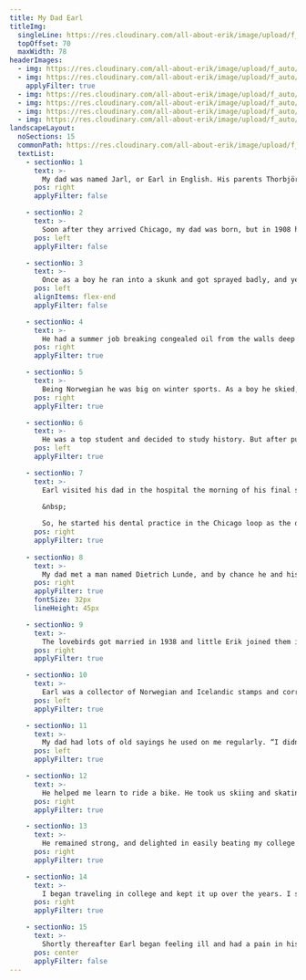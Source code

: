 ```yaml
---
title: My Dad Earl
titleImg:
  singleLine: https://res.cloudinary.com/all-about-erik/image/upload/f_auto/v1597700756/Archives/14.%20My%20Dad%20Earl/my_dad_earl.png
  topOffset: 70
  maxWidth: 78
headerImages:
  - img: https://res.cloudinary.com/all-about-erik/image/upload/f_auto/v1597700754/Archives/14.%20My%20Dad%20Earl/header-images/my-dad-earl_header-img1.jpg
  - img: https://res.cloudinary.com/all-about-erik/image/upload/f_auto/v1597700754/Archives/14.%20My%20Dad%20Earl/header-images/my-dad-earl_header-img2.jpg
    applyFilter: true
  - img: https://res.cloudinary.com/all-about-erik/image/upload/f_auto/v1597700754/Archives/14.%20My%20Dad%20Earl/header-images/my-dad-earl_header-img3.jpg
  - img: https://res.cloudinary.com/all-about-erik/image/upload/f_auto/v1597700754/Archives/14.%20My%20Dad%20Earl/header-images/my-dad-earl_header-img4.jpg
  - img: https://res.cloudinary.com/all-about-erik/image/upload/f_auto/v1597700754/Archives/14.%20My%20Dad%20Earl/header-images/my-dad-earl_header-img5.jpg
  - img: https://res.cloudinary.com/all-about-erik/image/upload/f_auto/v1597700754/Archives/14.%20My%20Dad%20Earl/header-images/my-dad-earl_header-img6.jpg
landscapeLayout:
  noSections: 15
  commonPath: https://res.cloudinary.com/all-about-erik/image/upload/f_auto/v1597958457/Archives/14.%20My%20Dad%20Earl/section-images/landscape/my-dad-earl_landscape-section_
  textList:
    - sectionNo: 1
      text: >-
        My dad was named Jarl, or Earl in English. His parents Thorbjörn and Anna immigrated to Chicago from Norway in 1903. There, Thorbjörn got a job as a bicycle repairman, a job far below his skill level. He’d been the superintendent and manager of machine fabrication factory back in Norway.
      pos: right
      applyFilter: false

    - sectionNo: 2
      text: >-
        Soon after they arrived Chicago, my dad was born, but in 1908 his parents made the decision to return to the old country with their young boy, who was then three. He told me some stories from his boyhood there. He and his dad would pedal their bikes into the woods in the spring and return with gallons of blueberries. It snowed a lot, and many mornings when they opened the front door, they were confronted with deep snow that had fallen overnight. He had to shovel his way out and take snowshoes or skis to get to school. It was a long way away.
      pos: left
      applyFilter: false

    - sectionNo: 3
      text: >-        
        Once as a boy he ran into a skunk and got sprayed badly, and yelling for his mom, he ran for home. She heard him coming and from across the yard she told him to stop right there by the gate, dig a hole, take off his clothes, and bury them there. Anna went to get some warm water and brought soap and a big galvanized tub to wash him down.
      pos: left
      alignItems: flex-end
      applyFilter: false

    - sectionNo: 4
      text: >-
        He had a summer job breaking congealed oil from the walls deep in the bowels of the whale oil tankers. Once, overcome by fumes, he passed out, and had to be quickly hoisted to safety above deck. Many of our relatives on my dad’s side were in the whaling business. Returning from Antarctica every season, the fleet stopped to refuel in Brazil and brought oranges home for the kids at Christmas. He remembered that a single orange was the best Christmas present he got each year. A famous harpoonist in our family had killed more whales with his right arm than any man that had ever lived.
      pos: right
      applyFilter: true

    - sectionNo: 5
      text: >-
        Being Norwegian he was big on winter sports. As a boy he skied, but as he got older speed skating became his thing. He got so good at it that he appeared in some exhibition shows with the world-famous skater Sonja Henie. He was strong and threw the shotput. He worked for a summer as a draftsman in his dad's factory. One day Thorbjörn put his hand on his son’s shoulder and told him, “Earl you've got to think of something else to do. You're looking up at the clock too much”.
      pos: right
      applyFilter: true

    - sectionNo: 6
      text: >-
        He was a top student and decided to study history. But after pursuing that possibility in school for a time, he changed his mind. Later, my dad said, “My hands won't leave me alone”. So, at age 20, in 1926, he headed back to the states to study dentistry. He went back to Chicago to the University of Illinois dental school. Earl was a US citizen by birth, but as they say, you can't take Norway out of the boy. Although I couldn't hear it myself, my friends told me he had a pretty heavy Norwegian accent. Soon after he came, his parents and his brother Wesley joined him in Chicago. He made his way through dental school, earning good money by working as a “roughneck”, “walking the girders”, constructing skyscrapers high above the city with no harnesses or safety ropes.
      pos: left
      applyFilter: true

    - sectionNo: 7
      text: >-
        Earl visited his dad in the hospital the morning of his final school exam. Thorbjörn was preparing to undergo surgery that afternoon and told Earl, "The doctor doesn't know what he'll find, but if it's not good, this will be our final goodbye." And it was.  
        
        &nbsp;  

        So, he started his dental practice in the Chicago loop as the depression took hold. One of his patients had to pay him with bushels of apples. Like most immigrant ethnic groups do, the Norwegians in Chicago looked out for each other.
      pos: right
      applyFilter: true
      
    - sectionNo: 8
      text: >-
        My dad met a man named Dietrich Lunde, and by chance he and his wife both hailed from the same little town where my dad and his folks had lived. So, Dietrich, who had five children, insisted they all go to Doctor Jacobsen, who was to be the family dentist. The youngest of the Lunde kids was named Elsie. She was a teenager, and had worn braces on her teeth, but my dad thought they had been removed too soon and suggested to her father that they be reapplied. He agreed and with that, Doctor Jacobsen zoomed to the top of Elsie’s shit list pronto! Earl had a short fling with Elsie's older sister Ruth. Elsie had visited Norway, and had fallen for a handsome young guy, but her parents, who were very conservative, put the kibosh on even communicating further with him on her return to the States. Elsie was moping around. Her mom insisted she had to go to the dance at the Country Club, but there was no one she wanted to go with. Her mom suggested Doctor Jacobsen. So, she reluctantly agreed, and that date was the beginning of a magical lifelong relationship between the two.
      pos: right
      applyFilter: true
      fontSize: 32px
      lineHeight: 45px

    - sectionNo: 9
      text: >-
        The lovebirds got married in 1938 and little Erik joined them in 1940. My parents were both Phi Beta Kappa and they threw themselves into parenting whole hog. We played chess when my dad came home from work. He helped me memorize every bird in Audubon book. My dad took me fishing. I wasn't allowed to litter, swear, or use any racially derogatory terms. He poured himself into educating me.
      pos: right
      applyFilter: true

    - sectionNo: 10
      text: >-
        Earl was a collector of Norwegian and Icelandic stamps and corresponded with fellow stamp collectors and dealers the world over wherever he could find them. He was raising Siamese fighting fish, trying to produce one that was cornflower blue. I started collecting butterflies and moths and he made a beautiful butterfly net for me. Some nights we went sugaring for moths.
      pos: left
      applyFilter: true

    - sectionNo: 11
      text: >-
        My dad had lots of old sayings he used on me regularly. “I didn't know they could pile it so high”. “The things you can get your mouth to say”. “You’d lose your head if it wasn't screwed on”. “You don't have the sense God gave a grasshopper”. Stuff like that. He got angry with me one night when he thought I was old enough to understand. He said to me “See this face”? His eyes narrowed, and his face tightened with a fearsome intensity, and it portrayed an air of dangerous foreboding. He said “Erik, when I look at you like this, think of what you're doing and stop it. Because if you don’t, we’ll go upstairs, I’ll pull down your pants, take you over my knee and spank your fanny so hard my hand will hurt”. A word to the wise. I never pushed it and it never happened.
      pos: left
      applyFilter: true

    - sectionNo: 12
      text: >-
        He helped me learn to ride a bike. He took us skiing and skating, but my ankles were too skinny. Our family went on wonderful trips together. He was a loving husband to my mom and encouraged her in all her extracurricular endeavors. Earl was a speed reader and read a book a night. My parents had a book group that held regular meetings. Edward Teller and other academics from the University of Chicago attended regularly. My dad was fascinated with the new theory of plate tectonics, discoveries in the fossil record, comparative philosophy and religion. Having been subjected to strong Lutheran overtones in his youth, it wasn’t entirely surprising that he ended up as an atheist.
      pos: right
      applyFilter: true

    - sectionNo: 13
      text: >-
        He remained strong, and delighted in easily beating my college buddies at Indian wrestling. He followed my musical career with pride and enthusiasm. When my parents visited me on my houseboat in the early seventies, we went out fishing in my Boston whaler a couple of times. My dad loved it when we hit a school of stripers one afternoon. Another day we all went way offshore in the fog fishing for salmon. My mom asked me if I knew how to get back to the bay. I said we’ll use the compass.
      pos: right
      applyFilter: true

    - sectionNo: 14
      text: >-
        I began traveling in college and kept it up over the years. I showed my parents pictures I'd taken in far off lands and hyped them into going around the world together. They had a wonderful trip and the timing was good.
      pos: right
      applyFilter: true

    - sectionNo: 15
      text: >-
        Shortly thereafter Earl began feeling ill and had a pain in his hip. He took a short trip to Norway to celebrate the 50th anniversary of his graduating class, but he was feeling “too rotten” as he used to say, to have a good time. He was diagnosed with lymphoma. He died in 1974 at the age of 69. I was a lucky son to have a dad like him.
      pos: center
      applyFilter: false
---
```

